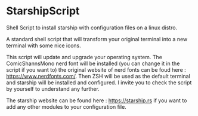 # StarshipScript
Shell Script to install starship with configuration files on a linux distro.


A standard shell script that will transform your original terminal into a new terminal with some nice icons. 

This script will update and upgrade your operating system. The ComicShannsMono nerd font will be installed (you can change it in the script if you want to) the original website of nerd fonts can be foud here : https://www.nerdfonts.com/. 
Then ZSH will be used as the default terminal and starship will be installed and configured. I invite you to check the script by yourself to understand any further. 

The starship website can be found here : https://starship.rs if you want to add any other modules to your configuration file. 